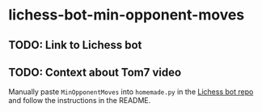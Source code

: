 # lichess-bot-min-opponent-moves

## TODO: Link to Lichess bot

## TODO: Context about Tom7 video

Manually paste `MinOpponentMoves` into `homemade.py` in the [Lichess bot repo](https://github.com/lichess-bot-devs/lichess-bot) and follow the instructions in the README.
